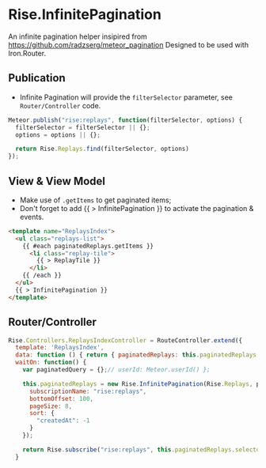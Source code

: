# Rise.InfinitePagination

An infinite pagination helper insipired from https://github.com/radzserg/meteor_pagination
Designed to be used with Iron.Router.

## Publication

- Infinite Pagination will provide the `filterSelector` parameter, see `Router/Controller` code.

```javascript
Meteor.publish("rise:replays", function(filterSelector, options) {
  filterSelector = filterSelector || {};
  options = options || {};

  return Rise.Replays.find(filterSelector, options)
});
```

## View & View Model

- Make use of `.getItems` to get paginated items;
- Don't forget to add {{ > InfinitePagination }} to activate the pagination & events.

```html
<template name="ReplaysIndex">
  <ul class="replays-list">
    {{ #each paginatedReplays.getItems }}
      <li class="replay-tile">
        {{ > ReplayTile }}
      </li>
    {{ /each }}
  </ul>
  {{ > InfinitePagination }}
</template>

```

## Router/Controller

```javascript
Rise.Controllers.ReplaysIndexController = RouteController.extend({
  template: 'ReplaysIndex',
  data: function () { return { paginatedReplays: this.paginatedReplays }; },
  waitOn: function() {
    var paginatedQuery = {};// userId: Meteor.userId() };

    this.paginatedReplays = new Rise.InfinitePagination(Rise.Replays, paginatedQuery, {
      subscriptionName: "rise:replays",
      bottomOffset: 100,
      pageSize: 8,
      sort: {
        "createdAt": -1
      }
    });

    return Rise.subscribe("rise:replays", this.paginatedReplays.selector, this.paginatedReplays.getSubscriptionOptions());
  }
```
